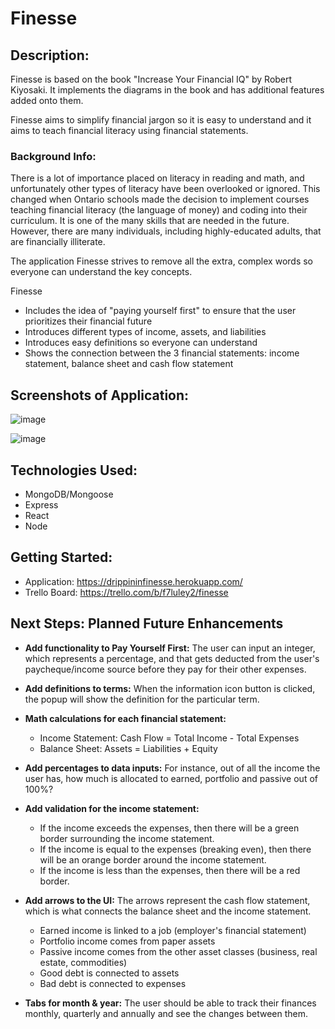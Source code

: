# Finesse

## Description:

Finesse is based on the book "Increase Your Financial IQ" by Robert Kiyosaki. It implements the diagrams in the book and has additional features added onto them.

Finesse aims to simplify financial jargon so it is easy to understand and it aims to teach financial literacy using financial statements.

### Background Info:
There is a lot of importance placed on literacy in reading and math, and unfortunately other types of literacy have been overlooked or ignored. This changed when Ontario schools made the decision to implement courses teaching financial literacy (the language of money) and coding into their curriculum.
It is one of the many skills that are needed in the future.
However, there are many individuals, including highly-educated adults, that are financially illiterate. 

The application Finesse strives to remove all the extra, complex words so everyone can understand the key concepts.

Finesse
- Includes the idea of "paying yourself first" to ensure that the user prioritizes their financial future
- Introduces different types of income, assets, and liabilities
- Introduces easy definitions so everyone can understand
- Shows the connection between the 3 financial statements: income statement, balance sheet and cash flow statement


## Screenshots of Application:
![image](https://user-images.githubusercontent.com/62129720/89247757-09134280-d5dc-11ea-919a-2b1e8de72565.png)

![image](https://user-images.githubusercontent.com/62129720/89247855-3bbd3b00-d5dc-11ea-940d-d4fcc96c9aec.png)

## Technologies Used:
- MongoDB/Mongoose
- Express
- React
- Node

## Getting Started:
- Application: https://drippininfinesse.herokuapp.com/
- Trello Board: https://trello.com/b/f7luley2/finesse

## Next Steps: Planned Future Enhancements
- **Add functionality to Pay Yourself First:**
The user can input an integer, which represents a percentage, and that gets deducted from the user's paycheque/income source before they pay for their other expenses.

- **Add definitions to terms:**
When the information icon button is clicked, the popup will show the definition for the particular term.

- **Math calculations for each financial statement:**
    - Income Statement: Cash Flow = Total Income - Total Expenses 
    - Balance Sheet: Assets = Liabilities + Equity 

- **Add percentages to data inputs:**
For instance, out of all the income the user has, how much is allocated to earned, portfolio and passive out of 100%?

- **Add validation for the income statement:**
    - If the income exceeds the expenses, then there will be a green border surrounding the income statement.
    - If the income is equal to the expenses (breaking even), then there will be an orange border around the income statement.
    - If the income is less than the expenses, then there will be a red border.

- **Add arrows to the UI:**
The arrows represent the cash flow statement, which is what connects the balance sheet and the income statement.
    - Earned income is linked to a job (employer's financial statement)
    - Portfolio income comes from paper assets
    - Passive income comes from the other asset classes (business, real estate, commodities)
    - Good debt is connected to assets
    - Bad debt is connected to expenses

- **Tabs for month & year:**
The user should be able to track their finances monthly, quarterly and annually and see the changes between them. 
